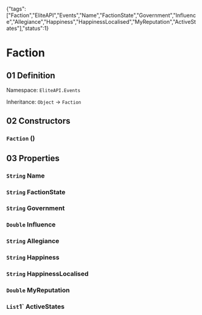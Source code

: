 {"tags":["Faction","EliteAPI","Events","Name","FactionState","Government","Influence","Allegiance","Happiness","HappinessLocalised","MyReputation","ActiveStates"],"status":1}

# Faction

## 01 Definition

Namespace: `EliteAPI.Events`

Inheritance: `Object` → `Faction`

## 02 Constructors

### `Faction` ()

## 03 Properties

### `String` Name

### `String` FactionState

### `String` Government

### `Double` Influence

### `String` Allegiance

### `String` Happiness

### `String` HappinessLocalised

### `Double` MyReputation

### `List`1` ActiveStates


